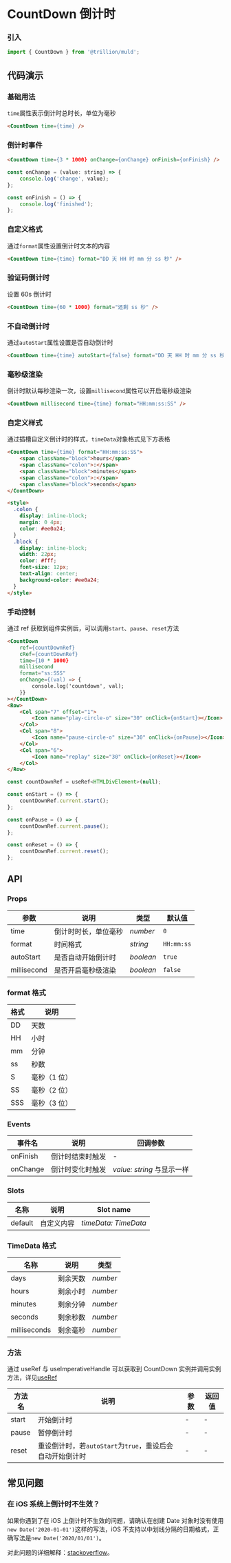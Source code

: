 # CountDown 倒计时

### 引入

```js
import { CountDown } from '@trillion/muld';
```

## 代码演示

### 基础用法

`time`属性表示倒计时总时长，单位为毫秒

```html
<CountDown time={time} />
```

### 倒计时事件

```html
<CountDown time={3 * 1000} onChange={onChange} onFinish={onFinish} />
```

```js
const onChange = (value: string) => {
    console.log('change', value);
};

const onFinish = () => {
    console.log('finished');
};
```

### 自定义格式

通过`format`属性设置倒计时文本的内容

```html
<CountDown time={time} format="DD 天 HH 时 mm 分 ss 秒" />
```

### 验证码倒计时

设置 60s 倒计时

```html
<CountDown time={60 * 1000} format="还剩 ss 秒" />
```

### 不自动倒计时

通过`autoStart`属性设置是否自动倒计时

```html
<CountDown time={time} autoStart={false} format="DD 天 HH 时 mm 分 ss 秒" />
```

### 毫秒级渲染

倒计时默认每秒渲染一次，设置`millisecond`属性可以开启毫秒级渲染

```html
<CountDown millisecond time={time} format="HH:mm:ss:SS" />
```

### 自定义样式

通过插槽自定义倒计时的样式，`timeData`对象格式见下方表格

```html
<CountDown time={time} format="HH:mm:ss:SS">
    <span className="block">hours</span>
    <span className="colon">:</span>
    <span className="block">minutes</span>
    <span className="colon">:</span>
    <span className="block">seconds</span>
</CountDown>

<style>
  .colon {
    display: inline-block;
    margin: 0 4px;
    color: #ee0a24;
  }
  .block {
    display: inline-block;
    width: 22px;
    color: #fff;
    font-size: 12px;
    text-align: center;
    background-color: #ee0a24;
  }
</style>
```

### 手动控制

通过 ref 获取到组件实例后，可以调用`start`、`pause`、`reset`方法

```html
<CountDown
    ref={countDownRef}
    cRef={countDownRef}
    time={10 * 1000}
    millisecond
    format="ss:SSS"
    onChange={(val) => {
        console.log('countdown', val);
    }}
></CountDown>
<Row>
    <Col span="7" offset="1">
        <Icon name="play-circle-o" size="30" onClick={onStart}></Icon>
    </Col>
    <Col span="8">
        <Icon name="pause-circle-o" size="30" onClick={onPause}></Icon>
    </Col>
    <Col span="6">
        <Icon name="replay" size="30" onClick={onReset}></Icon>
    </Col>
</Row>
```

```js
const countDownRef = useRef<HTMLDivElement>(null);

const onStart = () => {
    countDownRef.current.start();
};

const onPause = () => {
    countDownRef.current.pause();
};

const onReset = () => {
    countDownRef.current.reset();
};
```

## API

### Props

| 参数        | 说明                 | 类型               | 默认值     |
| ----------- | -------------------- | ------------------ | ---------- |
| time        | 倒计时时长，单位毫秒 | _number_                | `0`        |
| format      | 时间格式             | _string_           | `HH:mm:ss` |
| autoStart  | 是否自动开始倒计时   | _boolean_          | `true`     |
| millisecond | 是否开启毫秒级渲染   | _boolean_          | `false`    |

### format 格式

| 格式 | 说明         |
| ---- | ------------ |
| DD   | 天数         |
| HH   | 小时         |
| mm   | 分钟         |
| ss   | 秒数         |
| S    | 毫秒（1 位） |
| SS   | 毫秒（2 位） |
| SSS  | 毫秒（3 位） |

### Events

| 事件名          | 说明             | 回调参数             |
| --------------- | ---------------- | -------------------- |
| onFinish          | 倒计时结束时触发 | -                    |
| onChange | 倒计时变化时触发 | _value: string_ 与显示一样 |

### Slots

| 名称    | 说明       | Slot name           |
| ------- | ---------- | -------------------- |
| default | 自定义内容 | _timeData: TimeData_ |

### TimeData 格式

| 名称         | 说明     | 类型     |
| ------------ | -------- | -------- |
| days         | 剩余天数 | _number_ |
| hours        | 剩余小时 | _number_ |
| minutes      | 剩余分钟 | _number_ |
| seconds      | 剩余秒数 | _number_ |
| milliseconds | 剩余毫秒 | _number_ |

### 方法

通过 useRef 与 useImperativeHandle 可以获取到 CountDown 实例并调用实例方法，详见[useRef](https://reactjs.org/docs/hooks-reference.html#useref)

| 方法名 | 说明 | 参数 | 返回值 |
| --- | --- | --- | --- |
| start | 开始倒计时 | - | - |
| pause | 暂停倒计时 | - | - |
| reset | 重设倒计时，若`autoStart`为`true`，重设后会自动开始倒计时 | - | - |

## 常见问题

### 在 iOS 系统上倒计时不生效？

如果你遇到了在 iOS 上倒计时不生效的问题，请确认在创建 Date 对象时没有使用`new Date('2020-01-01')`这样的写法，iOS 不支持以中划线分隔的日期格式，正确写法是`new Date('2020/01/01')`。

对此问题的详细解释：[stackoverflow](https://stackoverflow.com/questions/13363673/javascript-date-is-invalid-on-ios)。
